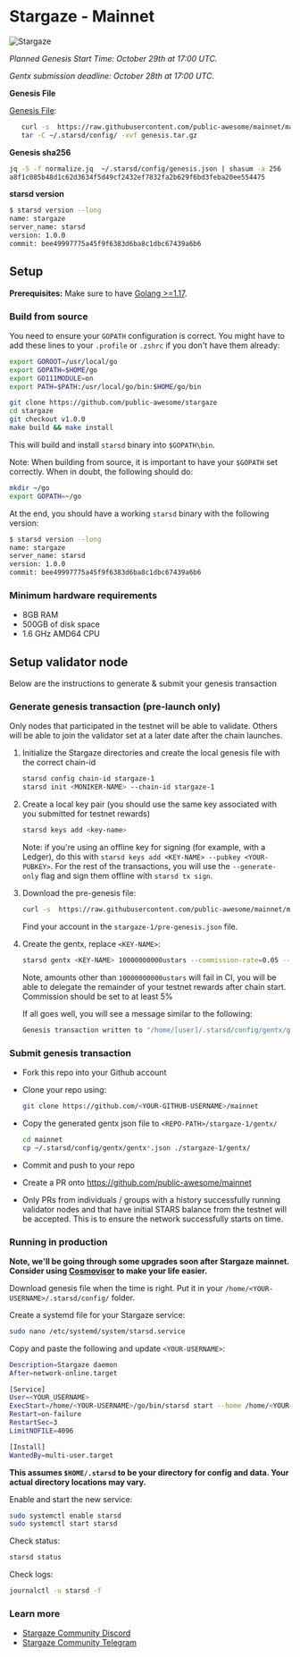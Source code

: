 # Stargaze - Mainnet

![Stargaze](https://stargaze.zone/OGImage1200x630.png)

_Planned Genesis Start Time: October 29th at 17:00 UTC._

_Gentx submission deadline: October 28th at 17:00 UTC._

**Genesis File**

[Genesis File](/stargaze-1/genesis.tar.gz):

```bash
   curl -s  https://raw.githubusercontent.com/public-awesome/mainnet/main/stargaze-1/genesis.tar.gz > genesis.tar.gz
   tar -C ~/.starsd/config/ -xvf genesis.tar.gz
```

**Genesis sha256**

```bash
jq -S -f normalize.jq  ~/.starsd/config/genesis.json | shasum -a 256
a8f1c085b48d1c62d3634f5d49cf2432ef7832fa2b629f6bd3feba20ee554475
```

**starsd version**

``` bash
$ starsd version --long
name: stargaze
server_name: starsd
version: 1.0.0
commit: bee49997775a45f9f6383d6ba8c1dbc67439a6b6
```

## Setup

**Prerequisites:** Make sure to have [Golang >=1.17](https://golang.org/).

### Build from source

You need to ensure your `GOPATH` configuration is correct. You might have to add these lines to your `.profile` or `.zshrc` if you don't have them already:

```bash
export GOROOT=/usr/local/go
export GOPATH=$HOME/go
export GO111MODULE=on
export PATH=$PATH:/usr/local/go/bin:$HOME/go/bin
```

```bash
git clone https://github.com/public-awesome/stargaze
cd stargaze
git checkout v1.0.0
make build && make install
```

This will build and install `starsd` binary into `$GOPATH\bin`.

Note: When building from source, it is important to have your `$GOPATH` set correctly. When in doubt, the following should do:

```bash
mkdir ~/go
export GOPATH=~/go
```

At the end, you should have a working `starsd` binary with the following version:

```bash
$ starsd version --long
name: stargaze
server_name: starsd
version: 1.0.0
commit: bee49997775a45f9f6383d6ba8c1dbc67439a6b6
```

### Minimum hardware requirements

- 8GB RAM
- 500GB of disk space
- 1.6 GHz AMD64 CPU

## Setup validator node

Below are the instructions to generate & submit your genesis transaction

### Generate genesis transaction (pre-launch only)

Only nodes that participated in the testnet will be able to validate. Others will be able to join the validator set at a later date after the chain launches.

1. Initialize the Stargaze directories and create the local genesis file with the correct
   chain-id

   ```bash
   starsd config chain-id stargaze-1
   starsd init <MONIKER-NAME> --chain-id stargaze-1
   ```

2. Create a local key pair (you should use the same key associated with you submitted for testnet rewards)

   ```bash
   starsd keys add <key-name>
   ```

   Note: if you're using an offline key for signing (for example, with a Ledger), do this with `starsd keys add <KEY-NAME> --pubkey <YOUR-PUBKEY>`. For the rest of the transactions, you will use the `--generate-only` flag and sign them offline with `starsd tx sign`.

3. Download the pre-genesis file:

   ```bash
   curl -s  https://raw.githubusercontent.com/public-awesome/mainnet/main/stargaze-1/pre-genesis.json >~/.starsd/config/genesis.json
   ```

   Find your account in the `stargaze-1/pre-genesis.json` file.

4. Create the gentx, replace `<KEY-NAME>`:

   ```bash
   starsd gentx <KEY-NAME> 10000000000ustars --commission-rate=0.05 --chain-id stargaze-1
   ```

   Note, amounts other than `10000000000ustars` will fail in CI, you will be able to delegate the remainder of your testnet rewards after chain start. Commission should be set to at least 5%

   If all goes well, you will see a message similar to the following:

   ```bash
   Genesis transaction written to "/home/[user]/.starsd/config/gentx/gentx-******.json"
   ```

### Submit genesis transaction

- Fork this repo into your Github account

- Clone your repo using:

  ```bash
  git clone https://github.com/<YOUR-GITHUB-USERNAME>/mainnet
  ```

- Copy the generated gentx json file to `<REPO-PATH>/stargaze-1/gentx/`

  ```bash
  cd mainnet
  cp ~/.starsd/config/gentx/gentx*.json ./stargaze-1/gentx/
  ```

- Commit and push to your repo
- Create a PR onto https://github.com/public-awesome/mainnet
- Only PRs from individuals / groups with a history successfully running validator nodes and that have initial STARS balance from the testnet will be accepted. This is to ensure the network successfully starts on time.

### Running in production

**Note, we'll be going through some upgrades soon after Stargaze mainnet. Consider using [Cosmovisor](https://docs.cosmos.network/master/run-node/cosmovisor.html) to make your life easier.**

Download genesis file when the time is right. Put it in your `/home/<YOUR-USERNAME>/.starsd/config/` folder.

Create a systemd file for your Stargaze service:

```bash
sudo nano /etc/systemd/system/starsd.service
```

Copy and paste the following and update `<YOUR-USERNAME>`:

```bash
Description=Stargaze daemon
After=network-online.target

[Service]
User=<YOUR_USERNAME>
ExecStart=/home/<YOUR-USERNAME>/go/bin/starsd start --home /home/<YOUR-USERNAME>/.starsd
Restart=on-failure
RestartSec=3
LimitNOFILE=4096

[Install]
WantedBy=multi-user.target
```

**This assumes `$HOME/.starsd` to be your directory for config and data. Your actual directory locations may vary.**

Enable and start the new service:

```bash
sudo systemctl enable starsd
sudo systemctl start starsd
```

Check status:

```bash
starsd status
```

Check logs:

```bash
journalctl -u starsd -f
```

### Learn more

- [Stargaze Community Discord](https://discord.gg/QeJWCrE)
- [Stargaze Community Telegram](https://t.me/joinchat/ZQ95YmIn3AI0ODFh)
